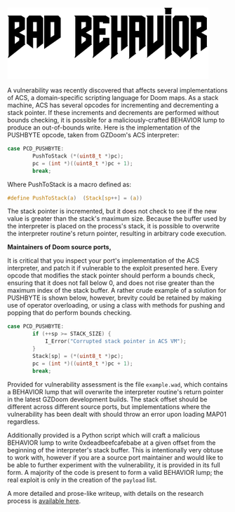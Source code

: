 ![Bad BEHAVIOR][img_1]

A vulnerability was recently discovered that affects several implementations of
ACS, a domain-specific scripting language for Doom maps. As a stack machine, ACS
has several opcodes for incrementing and decrementing a stack pointer. If these
increments and decrements are performed without bounds checking, it is possible
for a maliciously-crafted BEHAVIOR lump to produce an out-of-bounds write. Here
is the implementation of the PUSHBYTE opcode, taken from GZDoom's ACS
interpreter:

```c
case PCD_PUSHBYTE:
        PushToStack (*(uint8_t *)pc);
        pc = (int *)((uint8_t *)pc + 1);
        break;
```

Where PushToStack is a macro defined as:

```c
#define PushToStack(a)	(Stack[sp++] = (a))
```

The stack pointer is incremented, but it does not check to see if the new value
is greater than the stack's maximum size. Because the buffer used by the
interpreter is placed on the process's stack, it is possible to overwrite the
interpreter routine's return pointer, resulting in arbitrary code execution.

**Maintainers of Doom source ports,**

It is critical that you inspect your port's implementation of the ACS
interpreter, and patch it if vulnerable to the exploit presented here. Every
opcode that modifies the stack pointer should perform a bounds check, ensuring
that it does not fall below 0, and does not rise greater than the maximum index
of the stack buffer. A rather crude example of a solution for PUSHBYTE is shown
below, however, brevity could be retained by making use of operator overloading,
or using a class with methods for pushing and popping that do perform bounds
checking.

```c
case PCD_PUSHBYTE:
        if (++sp >= STACK_SIZE) {
            I_Error("Corrupted stack pointer in ACS VM");
        }
        Stack[sp] = (*(uint8_t *)pc);
        pc = (int *)((uint8_t *)pc + 1);
        break;
```

Provided for vulnerability assessment is the file `example.wad`, which contains
a BEHAVIOR lump that will overwrite the interpreter routine's return pointer in
the latest GZDoom development builds. The stack offset should be different
across different source ports, but implementations where the vulnerability has
been dealt with should throw an error upon loading MAP01 regardless. 

Additionally provided is a Python script which will craft a malicious BEHAVIOR
lump to write 0xdeadbeefcafebabe at a given offset from the beginning of the
interpreter's stack buffer. This is intentionally very obtuse to work with,
however if you are a source port maintainer and would like to be able to further
experiment with the vulnerability, it is provided in its full form. A majority
of the code is present to form a valid BEHAVIOR lump; the real exploit is only
in the creation of the `payload` list.

A more detailed and prose-like writeup, with details on the research process is
[available here][1].

[1]: http://jakob.space/blog/post/Bad+BEHAVIOR

[img_1]: https://raw.githubusercontent.com/TsarFox/bad-behavior/master/logo.png
